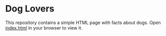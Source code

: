 # Dog Lovers

This repository contains a simple HTML page with facts about dogs.
Open [index.html](index.html) in your browser to view it.
